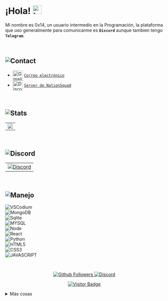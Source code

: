 # ¡Hola! <img src="https://user-images.githubusercontent.com/1303154/88677602-1635ba80-d120-11ea-84d8-d263ba5fc3c0.gif" width="28px" alt="hi">

Mi nombre es 0x14, un usuario intermedio en la Programación, la plataforma que uso generalmente para comunicarme es **`Discord`** aunque tambien tengo **`Telegram`**.

<br />

## ![Contact](https://img.shields.io/badge/-Contáctame-000?style=for-the-badge&labelColor=black&logo=github&logoColor=61DBF)

   - <img src="https://simpleicons.org/icons/gmail.svg" alt="Gmail" width="32" align="center">  [`Correo electrónico`](mailto:0x14sec@gmail.com)
   - <img src="https://simpleicons.org/icons/discord.svg" alt="Discord" width="32" align="center">  [`Server de NationSquad`](https://discord.gg/vFwbwTd8gk)

<br />

## ![Stats](https://img.shields.io/badge/-Stats-000?style=for-the-badge&labelColor=black&logo=github&logoColor=61DBF)

<table>
  <tr>
     <td align="center" style="padding=0;">
        <img align="center" style="padding=0;" src="https://github-readme-stats.vercel.app/api/top-langs/?username=0x14ces&layout=compact&theme=onedark&langs_count=4">
     </td>
  </tr>
</table>

<br />

## ![Discord](https://img.shields.io/badge/-Discord-000?style=for-the-badge&labelColor=black&logo=discord&logoColor=61DBF)

<table>
   <tr>
      <td align="center" style="padding=0;">
         <a href="https://discord.gg/vFwbwTd8gk"><img src="https://discord.com/api/guilds/790723230801199104/embed.png?style=banner3" alt="Discord" /></a>
      </td>
   </tr>
</table>

<br />

## ![Manejo](https://img.shields.io/badge/-Lo%20que%20manejo-000?style=for-the-badge&labelColor=black&logo=c&logoColor=61DBF)

![VSCodium](https://img.shields.io/badge/-VSCodium-2769c4?style=for-the-badge&labelColor=black&logo=visual-studio&logoColor=61DBF)
<br/>
![MongoDB](https://img.shields.io/badge/-MongoDB-27c446?style=for-the-badge&labelColor=black&logo=mongodb&logoColor=61DBF)
<br/>
![Sqlite](https://img.shields.io/badge/-Sqlite-747574?style=for-the-badge&labelColor=black&logo=sqlite&logoColor=61DBF)
<br/>
![MYSQL](https://img.shields.io/badge/-MySql-2c9494?style=for-the-badge&labelColor=black&logo=mysql&logoColor=61DBF)
<br/>
![Node](https://img.shields.io/badge/-Node.JS-22733b?style=for-the-badge&labelColor=black&logo=node.js&logoColor=61DBF)
<br/>
![React](https://img.shields.io/badge/-React-61DBFB?style=for-the-badge&labelColor=black&logo=react&logoColor=61DBF)
<br/>
![Python](https://img.shields.io/badge/-Python-245f7d?style=for-the-badge&labelColor=black&logo=python&logoColor=61DBF)
<br/>
![HTML5](https://img.shields.io/badge/-HTML5-cc770e?style=for-the-badge&labelColor=black&logo=html5&logoColor=61DBF)
<br/>
![CSS3](https://img.shields.io/badge/-CSS3-2965f1?style=for-the-badge&labelColor=black&logo=css3&logoColor=61DBF)
<br/>
![JAVASCRIPT](https://img.shields.io/badge/-Javascript-ffff00?style=for-the-badge&labelColor=black&logo=javascript&logoColor=61DBF)

<br />

<p align="center">
  <a href="https://github.com/0x14ces">
    <img alt="Github Followers" src="https://img.shields.io/github/followers/0x14ces?logo=github&style=for-the-badge" />
  </a>
  <a href="https://discord.gg/vFwbwTd8gk">
    <img alt="Discord" src="https://img.shields.io/discord/790723230801199104?logo=Discord&style=for-the-badge" />
  </a>   
   <p align="center">
    <a href="https://github.com/0x14ces">
    <img alt="Visitor Badge" src="https://visitor-badge.laobi.icu/badge?page_id=0x14ces.0x14ces" />
  </a>
   </p>
</p>

<details>
<summary>
Más cosas
</summary>

<br />

## ![GStats](https://img.shields.io/badge/-Github%20Stats-000?style=for-the-badge&labelColor=black&logo=github&logoColor=61DBF)

<table>
  <tr>
    <td align="center" style="padding=0;">
      <img align="center" style="padding=0;" src="https://github-readme-stats.vercel.app/api/?username=0x14ces&show_icons=true&title_color=4F8CC9&text_color=9f9f9f&theme=react&hide_border=true&hide_title=true&count_private=true" />
    </td>
  </tr>
</table>

<br />

## ![Social](https://img.shields.io/badge/-Social-000?style=for-the-badge&labelColor=black&logo=youtube&logoColor=61DBF)

[![Twitter Badge](https://img.shields.io/badge/-@_0x14_-1ca0f1?style=flat&labelColor=1ca0f1&logo=twitter&logoColor=white&link=https://twitter.com/_0x14)](https://twitter.com/_0x14) [![Youtube Badge](https://img.shields.io/badge/-0x14-e74c3c?style=flat&labelColor=e74c3c&logo=youtube&logoColor=white)](https://youtube.com/coderone) [![Telegram Badge](https://img.shields.io/badge/-@ces0x14-27A7E5?style=flat&labelColor=27A7E5&logo=telegram&logoColor=white)](https://t.me/ces0x14) [![Mail Badge](https://img.shields.io/badge/-@0x14ces-e84393?style=flat&labelColor=e84393&logo=instagram&logoColor=white)](https://instagram.com/0x14ces) [![Mail Badge](https://img.shields.io/badge/-0x14sec-c0392b?style=flat&labelColor=c0392b&logo=gmail&logoColor=white)](mailto:0x14sec@gmail.com) [![Glitch Badge](https://img.shields.io/badge/-0x14-FF7698?style=flat&labelColor=FF7698&logo=glitch&logoColor=white)](https://glitch.com/@0x14) ![Discord Badge](https://img.shields.io/badge/-0x14%236898-7289DA?style=flat&labelColor=7289DA&logo=discord&logoColor=white)

</details>
